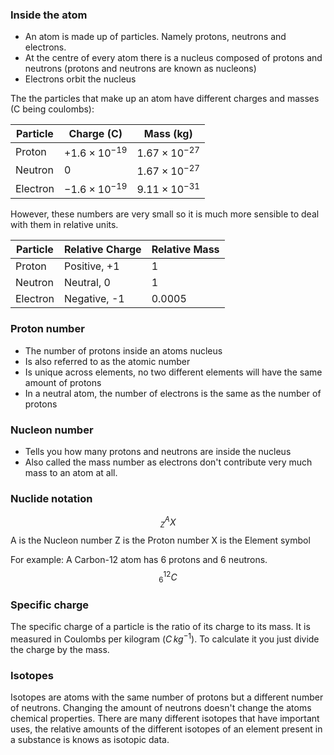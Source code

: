 ### Inside the atom
- An atom is made up of particles. Namely protons, neutrons and electrons.
- At the centre of every atom there is a nucleus composed of protons and neutrons (protons and neutrons are known as nucleons)
- Electrons orbit the nucleus

The the particles that make up an atom have different charges and masses (C being coulombs):

| Particle | Charge (C)           | Mass (kg)            |
| -------- | -------------------- | -------------------- |
| Proton   | $+1.6\times10^{-19}$ | $1.67\times10^{-27}$ |
| Neutron  | $0$                  | $1.67\times10^{-27}$ |
| Electron         | $-1.6\times10^{-19}$                      | $9.11\times10^{-31}$                     |

However, these numbers are very small so it is much more sensible to deal with them in relative units.

| Particle | Relative Charge | Relative Mass |
| -------- | --------------- | ------------- |
| Proton   | Positive, +1    | 1             |
| Neutron  | Neutral, 0      | 1             |
| Electron | Negative, -1    | 0.0005        |

### Proton number
- The number of protons inside an atoms nucleus
- Is also referred to as the atomic number
- Is unique across elements, no two different elements will have the same amount of protons
- In a neutral atom, the number of electrons is the same as the number of protons

### Nucleon number
- Tells you how many protons and neutrons are inside the nucleus
- Also called the mass number as electrons don't contribute very much mass to an atom at all.

### Nuclide notation
$${^A_ZX}$$
A is the Nucleon number
Z is the Proton number
X is the Element symbol

For example:
A Carbon-12 atom has 6 protons and 6 neutrons.
$${^{12}_{6}C}$$
### Specific charge
The specific charge of a particle is the ratio of its charge to its mass.
It is measured in Coulombs per kilogram ($C\,kg^{-1}$).
To calculate it you just divide the charge by the mass.

### Isotopes
Isotopes are atoms with the same number of protons but a different number of neutrons. Changing the amount of neutrons doesn't change the atoms chemical properties.
There are many different isotopes that have important uses, the relative amounts of the different isotopes of an element present in a substance is knows as isotopic data.
